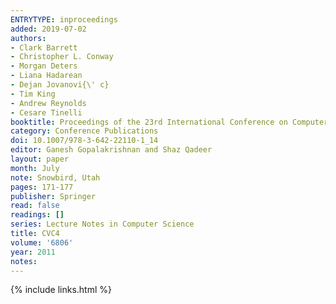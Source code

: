 ```yaml
---
ENTRYTYPE: inproceedings
added: 2019-07-02
authors:
- Clark Barrett
- Christopher L. Conway
- Morgan Deters
- Liana Hadarean
- Dejan Jovanovi{\' c}
- Tim King
- Andrew Reynolds
- Cesare Tinelli
booktitle: Proceedings of the 23rd International Conference on Computer Aided Verification (CAV '11)
category: Conference Publications
doi: 10.1007/978-3-642-22110-1_14
editor: Ganesh Gopalakrishnan and Shaz Qadeer
layout: paper
month: July
note: Snowbird, Utah
pages: 171-177
publisher: Springer
read: false
readings: []
series: Lecture Notes in Computer Science
title: CVC4
volume: '6806'
year: 2011
notes:
---
```

{% include links.html %}
